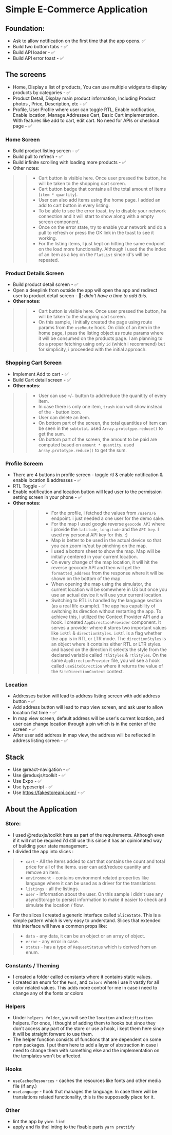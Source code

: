 # Simple E-Commerce Application

## Foundation:
- Ask to allow notification on the first time that the app opens. ✅
- Build two bottom tabs - ✅
- Build API loader - ✅
- Build API error toast - ✅

## The screens
- Home, Display a list of products, You can use multiple widgets to display products by categories - ✅
- Product Detail, Display main product information, Including Product photos , Price, Description, etc - ✅
- Profile, User Profile where user can toggle RTL, Enable notification, Enable location, Manage Addresses
Cart, Basic Cart implementation. With features like add to cart, edit cart. No need for APIs or checkout page - ✅

### Home Screen
-  Build product listing screen - ✅
-  Build pull to refresh - ✅
-  Build infinite scrolling with loading more products - ✅
-  Other notes:
>> - Cart button is visible here. Once user pressed the button, he will be taken to the shopping cart screen.
>> - Cart button badge that contains all the total amount of items (`item * quantity`).
>> - User can also add items using the home page. I added an add to cart button in every listing.
>> - To be able to see the error toast, try to disable your network connection and it will start to show along with a empty screen component.
>> - Once on the error state, try to enable your network and do a pull to refresh or press the OK link in the toast to see it working.
>> - For the listing items, I just kept on hitting the same  endpoint on the load more functionality. Although i used the the index of an item as a key on the `FlatList` since id's will be repeated.


### Product Details  Screen
- Build product detail screen - ✅
- Open a deeplink from outside the app will open the app and redirect user to product detail screen - 🛑: *didn't have a time to add this.*
- **Other notes**:
>> - Cart button is visible here. Once user pressed the button, he will be taken to the shopping cart screen.
>> - On this sample, I initially created the page using route params from the `useRoute` hook. On click of an item in the home page, i pass the listing object as route params where it will be consumed on the products page. I am planning to do a proper fetching using only `id` (which i recommend) but for simplicity, i proceeded with the initial approach.


### Shopping Cart Screen
- Implement Add to cart - ✅
- Build Cart detail screen - ✅
- **Other notes**:
>> - User can use `+`/`-` button to add/reduce the quanitity of every item.
>> - In case there is only one item, `trash` icon will show instead of the `-` button icon.
>> - User can delete an item.
>> - On bottom part of the screen, the total quantities of item can be seen in the `subtotal`. used `Array.prototype.reduce()` to get the sum.
>> - On bottom part of the screen, the amount to be paid are computed based on `amount * quantity`.  used `Array.prototype.reduce()` to get the sum.


### Profile Screem
- There are 4 buttons in profile screen - toggle rtl & enable notification & enable location & addresses - ✅
- RTL Toggle - ✅
- Enable notification and location button will lead user to the permission setting screen in your phone  - ✅
- **Other notes**:
>>> - For the profile, i fetched the values from `/users/6` endpoint. i just needed a one user for the demo sake.
>>> - For the map I used google reverse `geocode API` where i provide the `latitude`, `longitude`  and the `API key`. I used my personal API key for this. :)
>>> - Map is better to be used in the actual device so that you can zoom in/out by pinching on the map.
>>> - I used a bottom sheet to show the map. Map will be initially centered in your current location.
>>> - On every change of the map location, it will hit the reverse geocode API and then will get the `formatted_address` from the response where it will be shown on the bottom of the map.
>>> - When opening the map using the simulator, the current location will be somewhere in US but once you use an actual device it will use your current location.
>>> - Switching to RTL is handled by the language section (as a real life example). The app has capability of switching its direction without restarting the app. To achieve this, i utilized the Context Provider API and a hook. I created `AppDirectionProvider` component. It serves a provider where it stores two important values like `isRtl` & `directionStyles`. `isRtl` is a flag whether the app is in RTL or LTR mode. The `directionStyles` is an object where it contains either RTL or LTR styles. and based on the direction it selects the style from the declared variable called `rtlStyles` & `rtlStyles`. On the same `AppDirectionProvider` file, you wil see a hook called `useSiteDirection` where it returns the value of the  `SiteDirectionContext` context.


### Location
- Addresses button will lead to address listing screen with add address button - ✅
- Add address button will lead to map view screen, and ask user to allow location fist time - ✅
- In map view screen, default address will be user's current location, and user can change location through a pin which is in the center of the screen - ✅
- After user add address in map view, the address will be reflected in address listing screen - ✅

## Stack
- Use @react-navigation - ✅
- Use @reduxjs/toolkit - ✅
- Use Expo - ✅
- Use typescript - ✅
- Use https://fakestoreapi.com/ - ✅

## About the Application

### Store:
- I used @reduxjs/toolkit here as part of the requirements. Although even if it will not be required i'd still use this since it has an opinionated way of building your state management.
- I divided the app into slices :
> - `cart` - All the items added to cart that contains the count and total price for all of the items. user can add/reduce quantity and remove an item.
> - `environment` - contains environment related properties like language where it can be used as a driver for the translations
> - `listings` - all the listings.
> - `user` - information about the user. On this sample i didn't use any asyncStorage to persist information to make it easier to check and simulate the location / flow.
- For the slices I created a generic interface called `SliceState`. This is a simple pattern which is very easy to understand. Slices that extended this interface will have a common props like:
> - `data` - any data, it can be an object or an array of object.
> - `error` - any error in case.
> - `status` - has a type of `RequestStatus` which is derived from an enum.

### Constants / Theming
- I created a folder called constants where it contains static values.
- I created an enum for the `Font`, and `Colors` where i use it vastly for all color related values. This adds more control for me in case i need to change any of the fonts or colors

### Helpers
- Under `helpers folder`, you will see the `location` and `notification` helpers. For once, I thought of adding them to hooks but since they don't access any part of the store or use a hook, i kept them here since it will be straight forward to use them.
- The helper function consists of functions that are dependent on some npm packages. I put them here to add a layer of abstraction in case i need to change them with something else and the implementation on the templates won't be affected.

### Hooks
- `useCachedResources` - caches the resources like fonts and other media file (if any.)
- `useLanguage` - hook that manages the language. In case there will be translations related functionality, this is the supposedly place for it.

### Other
- lint the app by `yarn lint`
- apply and fix thel inting to the fixable parts `yarn prettify`
